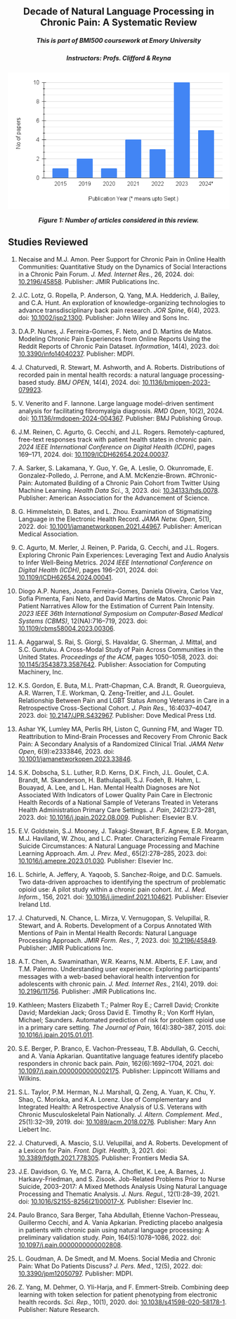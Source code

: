 <h2 align="center">Decade of Natural Language Processing in Chronic Pain: A Systematic Review</a></h2>
<h5 align="center">This is part of BMI500 coursework at Emory University</h5>
<h5 align="center">Instructors: Profs. Clifford & Reyna</h5>
<h5 align="center">

<p align="center">
  <img src="images/freq.png" width="651" alt="Experimental Task Design">
</p>
<p align="center"><b>Figure 1: Number of articles considered in this review.</b></p>

## Studies Reviewed
1. Necaise and M.J. Amon. Peer Support for Chronic Pain in Online Health Communities: Quantitative Study on the Dynamics of Social Interactions in a Chronic Pain Forum. *J. Med. Internet Res.*, 26, 2024. doi: [10.2196/45858](https://www.scopus.com/inward/record.uri?eid=2-s2.0-85203252437&doi=10.2196%2f45858&partnerID=40&md5=a5e0f717f4510054571243e6e4bc3082). Publisher: JMIR Publications Inc.

2. J.C. Lotz, G. Ropella, P. Anderson, Q. Yang, M.A. Hedderich, J. Bailey, and C.A. Hunt. An exploration of knowledge-organizing technologies to advance transdisciplinary back pain research. *JOR Spine*, 6(4), 2023. doi: [10.1002/jsp2.1300](https://www.scopus.com/inward/record.uri?eid=2-s2.0-85177452510&doi=10.1002%2fjsp2.1300&partnerID=40&md5=219c719cd9bca8a03d4d3beadb4f7cf7). Publisher: John Wiley and Sons Inc.

3. D.A.P. Nunes, J. Ferreira-Gomes, F. Neto, and D. Martins de Matos. Modeling Chronic Pain Experiences from Online Reports Using the Reddit Reports of Chronic Pain Dataset. *Information*, 14(4), 2023. doi: [10.3390/info14040237](https://www.scopus.com/inward/record.uri?eid=2-s2.0-85153684201&doi=10.3390%2finfo14040237&partnerID=40&md5=4be34de12ec45b6d46595d9f42a3de81). Publisher: MDPI.

4. J. Chaturvedi, R. Stewart, M. Ashworth, and A. Roberts. Distributions of recorded pain in mental health records: a natural language processing-based study. *BMJ OPEN*, 14(4), 2024. doi: [10.1136/bmjopen-2023-079923](https://www.scopus.com/inward/record.uri?eid=2-s2.0-85197149326).

5. V. Venerito and F. Iannone. Large language model-driven sentiment analysis for facilitating fibromyalgia diagnosis. *RMD Open*, 10(2), 2024. doi: [10.1136/rmdopen-2024-004367](https://www.scopus.com/inward/record.uri?eid=2-s2.0-85197149326&doi=10.1136%2frmdopen-2024-004367&partnerID=40&md5=c5028d4991ef6392b0ec5df59c24555f). Publisher: BMJ Publishing Group.

6. J.M. Reinen, C. Agurto, G. Cecchi, and J.L. Rogers. Remotely-captured, free-text responses track with patient health states in chronic pain. *2024 IEEE International Conference on Digital Health (ICDH)*, pages 169–171, 2024. doi: [10.1109/ICDH62654.2024.00037](https://doi.org/10.1109/ICDH62654.2024.00037).

7. A. Sarker, S. Lakamana, Y. Guo, Y. Ge, A. Leslie, O. Okunromade, E. Gonzalez-Polledo, J. Perrone, and A.M. McKenzie-Brown. #Chronic-Pain: Automated Building of a Chronic Pain Cohort from Twitter Using Machine Learning. *Health Data Sci.*, 3, 2023. doi: [10.34133/hds.0078](https://www.scopus.com/inward/record.uri?eid=2-s2.0-85166400733&doi=10.34133%2fhds.0078&partnerID=40&md5=32c9152aaa22d91065de8bc27cf7392e). Publisher: American Association for the Advancement of Science.

8. G. Himmelstein, D. Bates, and L. Zhou. Examination of Stigmatizing Language in the Electronic Health Record. *JAMA Netw. Open*, 5(1), 2022. doi: [10.1001/jamanetworkopen.2021.44967](https://www.scopus.com/inward/record.uri?eid=2-s2.0-85123815131&doi=10.1001%2fjamanetworkopen.2021.44967&partnerID=40&md5=e94b47935bc2a8100dea0ffc8c3b2bf9). Publisher: American Medical Association.

9. C. Agurto, M. Merler, J. Reinen, P. Parida, G. Cecchi, and J.L. Rogers. Exploring Chronic Pain Experiences: Leveraging Text and Audio Analysis to Infer Well-Being Metrics. *2024 IEEE International Conference on Digital Health (ICDH)*, pages 196–201, 2024. doi: [10.1109/ICDH62654.2024.00041](https://doi.org/10.1109/ICDH62654.2024.00041).

10. Diogo A.P. Nunes, Joana Ferreira-Gomes, Daniela Oliveira, Carlos Vaz, Sofia Pimenta, Fani Neto, and David Martins de Matos. Chronic Pain Patient Narratives Allow for the Estimation of Current Pain Intensity. *2023 IEEE 36th International Symposium on Computer-Based Medical Systems (CBMS)*, 12(NA):716–719, 2023. doi: [10.1109/cbms58004.2023.00306](https://doi.org/10.1109/cbms58004.2023.00306).

11. A. Aggarwal, S. Rai, S. Giorgi, S. Havaldar, G. Sherman, J. Mittal, and S.C. Guntuku. A Cross-Modal Study of Pain Across Communities in the United States. *Proceedings of the ACM*, pages 1050–1058, 2023. doi: [10.1145/3543873.3587642](https://www.scopus.com/inward/record.uri?eid=2-s2.0-85159593399&doi=10.1145%2f3543873.3587642&partnerID=40&md5=4c5ec4c50905a1f59b9419f126d4aa07). Publisher: Association for Computing Machinery, Inc.

12. K.S. Gordon, E. Buta, M.L. Pratt-Chapman, C.A. Brandt, R. Gueorguieva, A.R. Warren, T.E. Workman, Q. Zeng-Treitler, and J.L. Goulet. Relationship Between Pain and LGBT Status Among Veterans in Care in a Retrospective Cross-Sectional Cohort. *J. Pain Res.*, 16:4037–4047, 2023. doi: [10.2147/JPR.S432967](https://www.scopus.com/inward/record.uri?eid=2-s2.0-85178493774&doi=10.2147%2fJPR.S432967&partnerID=40&md5=fa323bde00e260a615e138da60640b75). Publisher: Dove Medical Press Ltd.

13. Ashar YK, Lumley MA, Perlis RH, Liston C, Gunning FM, and Wager TD. Reattribution to Mind-Brain Processes and Recovery From Chronic Back Pain: A Secondary Analysis of a Randomized Clinical Trial. *JAMA Netw Open*, 6(9):e2333846, 2023. doi: [10.1001/jamanetworkopen.2023.33846](https://www.scopus.com/inward/record.uri?eid=2-s2.0-85147049122&doi=10.1016%2fj.jpain.2022.08.009&partnerID=40&md5=9a7f7bc7e1625e908181b68fb1f65cc6).

14. S.K. Dobscha, S.L. Luther, R.D. Kerns, D.K. Finch, J.L. Goulet, C.A. Brandt, M. Skanderson, H. Bathulapalli, S.J. Fodeh, B. Hahm, L. Bouayad, A. Lee, and L. Han. Mental Health Diagnoses are Not Associated With Indicators of Lower Quality Pain Care in Electronic Health Records of a National Sample of Veterans Treated in Veterans Health Administration Primary Care Settings. *J. Pain*, 24(2):273–281, 2023. doi: [10.1016/j.jpain.2022.08.009](https://www.scopus.com/inward/record.uri?eid=2-s2.0-85147049122&doi=10.1016%2fj.jpain.2022.08.009&partnerID=40&md5=9a7f7bc7e1625e908181b68fb1f65cc6). Publisher: Elsevier B.V.

15. E.V. Goldstein, S.J. Mooney, J. Takagi-Stewart, B.F. Agnew, E.R. Morgan, M.J. Haviland, W. Zhou, and L.C. Prater. Characterizing Female Firearm Suicide Circumstances: A Natural Language Processing and Machine Learning Approach. *Am. J. Prev. Med.*, 65(2):278–285, 2023. doi: [10.1016/j.amepre.2023.01.030](https://www.scopus.com/inward/record.uri?eid=2-s2.0-85150287481&doi=10.1016%2fj.amepre.2023.01.030&partnerID=40&md5=792c9864eddd5834ba59cd85d09d2f48). Publisher: Elsevier Inc.

16. L. Schirle, A. Jeffery, A. Yaqoob, S. Sanchez-Roige, and D.C. Samuels. Two data-driven approaches to identifying the spectrum of problematic opioid use: A pilot study within a chronic pain cohort. *Int. J. Med. Inform.*, 156, 2021. doi: [10.1016/j.ijmedinf.2021.104621](https://www.scopus.com/inward/record.uri?eid=2-s2.0-85117163172&doi=10.1016%2fj.ijmedinf.2021.104621&partnerID=40&md5=183b72aa006d50da3b4629bfa6c00ed6). Publisher: Elsevier Ireland Ltd.

17. J. Chaturvedi, N. Chance, L. Mirza, V. Vernugopan, S. Velupillai, R. Stewart, and A. Roberts. Development of a Corpus Annotated With Mentions of Pain in Mental Health Records: Natural Language Processing Approach. *JMIR Form. Res.*, 7, 2023. doi: [10.2196/45849](https://www.scopus.com/inward/record.uri?eid=2-s2.0-85163790531&doi=10.2196%2f45849&partnerID=40&md5=7b7300945704147fc169485409542670). Publisher: JMIR Publications Inc.

18. A.T. Chen, A. Swaminathan, W.R. Kearns, N.M. Alberts, E.F. Law, and T.M. Palermo. Understanding user experience: Exploring participants' messages with a web-based behavioral health intervention for adolescents with chronic pain. *J. Med. Internet Res.*, 21(4), 2019. doi: [10.2196/11756](https://www.scopus.com/inward/record.uri?eid=2-s2.0-85064853250&doi=10.2196%2f11756&partnerID=40&md5=c4dc5710177ee7c832751de59f8e4927). Publisher: JMIR Publications Inc.

19. Kathleen; Masters Elizabeth T.; Palmer Roy E.; Carrell David; Cronkite David; Mardekian Jack; Gross David E. Timothy R.; Von Korff Hylan, Michael; Saunders. Automated prediction of risk for problem opioid use in a primary care setting. *The Journal of Pain*, 16(4):380–387, 2015. doi: [10.1016/j.jpain.2015.01.011](https://doi.org/10.1016/j.jpain.2015.01.011).

20. S.E. Berger, P. Branco, E. Vachon-Presseau, T.B. Abdullah, G. Cecchi, and A. Vania Apkarian. Quantitative language features identify placebo responders in chronic back pain. *Pain*, 162(6):1692–1704, 2021. doi: [10.1097/j.pain.0000000000002175](https://www.scopus.com/inward/record.uri?eid=2-s2.0-85106541141&doi=10.1097%2fj.pain.0000000000002175&partnerID=40&md5=af557b70ab033341c3133e3c9a110873). Publisher: Lippincott Williams and Wilkins.

21. S.L. Taylor, P.M. Herman, N.J. Marshall, Q. Zeng, A. Yuan, K. Chu, Y. Shao, C. Morioka, and K.A. Lorenz. Use of Complementary and Integrated Health: A Retrospective Analysis of U.S. Veterans with Chronic Musculoskeletal Pain Nationally. *J. Altern. Complement. Med.*, 25(1):32–39, 2019. doi: [10.1089/acm.2018.0276](https://www.scopus.com/inward/record.uri?eid=2-s2.0-85056148697&doi=10.1089%2facm.2018.0276&partnerID=40&md5=ab3f028474589feec32bf9d99b911570). Publisher: Mary Ann Liebert Inc.

22. J. Chaturvedi, A. Mascio, S.U. Velupillai, and A. Roberts. Development of a Lexicon for Pain. *Front. Digit. Health*, 3, 2021. doi: [10.3389/fdgth.2021.778305](https://www.scopus.com/inward/record.uri?eid=2-s2.0-85131262204&doi=10.3389%2ffdgth.2021.778305&partnerID=40&md5=0ccdd618d8a8bc7617a7d84c54346455). Publisher: Frontiers Media SA.

23. J.E. Davidson, G. Ye, M.C. Parra, A. Choflet, K. Lee, A. Barnes, J. Harkavy-Friedman, and S. Zisook. Job-Related Problems Prior to Nurse Suicide, 2003–2017: A Mixed Methods Analysis Using Natural Language Processing and Thematic Analysis. *J. Nurs. Regul.*, 12(1):28–39, 2021. doi: [10.1016/S2155-8256(21)00017-X](https://www.scopus.com/inward/record.uri?eid=2-s2.0-85103945116&doi=10.1016%2fS2155-8256%2821%2900017-X&partnerID=40&md5=eb62306985e75484d72ee030e43c2aae). Publisher: Elsevier Inc.

24. Paulo Branco, Sara Berger, Taha Abdullah, Etienne Vachon-Presseau, Guillermo Cecchi, and A. Vania Apkarian. Predicting placebo analgesia in patients with chronic pain using natural language processing: A preliminary validation study. *Pain*, 164(5):1078–1086, 2022. doi: [10.1097/j.pain.0000000000002808](https://doi.org/10.1097/j.pain.0000000000002808).

25. L. Goudman, A. De Smedt, and M. Moens. Social Media and Chronic Pain: What Do Patients Discuss? *J. Pers. Med.*, 12(5), 2022. doi: [10.3390/jpm12050797](https://www.scopus.com/inward/record.uri?eid=2-s2.0-85130728867&doi=10.3390%2fjpm12050797&partnerID=40&md5=44fd08728e78c91895bce8167d0d7f4b). Publisher: MDPI.

26. Z. Yang, M. Dehmer, O. Yli-Harja, and F. Emmert-Streib. Combining deep learning with token selection for patient phenotyping from electronic health records. *Sci. Rep.*, 10(1), 2020. doi: [10.1038/s41598-020-58178-1](https://www.scopus.com/inward/record.uri?eid=2-s2.0-85078690955&doi=10.1038%2fs41598-020-58178-1&partnerID=40&md5=1aef4227950a28b924207d952d9d44d4). Publisher: Nature Research.


  
